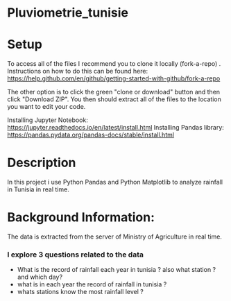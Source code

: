 # Pluviometrie_tunisie

# Setup 

To access all of the files I recommend you to clone it locally (fork-a-repo) . Instructions on how to do this can be found here: https://help.github.com/en/github/getting-started-with-github/fork-a-repo

The other option is to click the green "clone or download" button and then click "Download ZIP". You then should extract all of the files to the location you want to edit your code.

Installing Jupyter Notebook: https://jupyter.readthedocs.io/en/latest/install.html
Installing Pandas library: https://pandas.pydata.org/pandas-docs/stable/install.html

# Description
In this project i use Python Pandas and Python Matplotlib to analyze rainfall in Tunisia in real time.


# Background Information:
 The data is extracted from the server of Ministry of Agriculture in real time.

### I explore 3 questions related to the data 

- What is the record of rainfall each year in tunisia ? also what station ? and which day?
- what is in each year the record of rainfall in tunisia ?
- whats stations know the most rainfall level ? 
